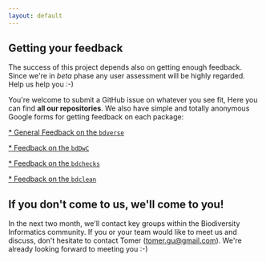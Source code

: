 ```yaml
---
layout: default
---
```


## Getting your feedback
The success of this project depends also on getting enough feedback. Since we're in *beta* phase any user assessment will be highly regarded. Help us help you :-)

You're welcome to submit a GitHub issue on whatever you see fit, Here you can find **all our repositories**.  We also have simple and totally anonymous Google forms for getting feedback on each package:

<a href="https://docs.google.com/forms/d/e/1FAIpQLSeTDA4ff2odNVSctdpFJSMvADnr5j8TZ0GKo3UKml5laculzg/viewform?usp=pp_url" target="_blank">* General Feedback on the `bdverse`</a>

<a href="https://docs.google.com/forms/d/e/1FAIpQLSfloitsZiLj87zCnV8VLRjSSxf1z16i6AHUTzcyiVhXwbROOw/viewform?usp=pp_url" target="_blank">* Feedback on the `bdDwC`</a>

<a href="https://docs.google.com/forms/d/e/1FAIpQLSe9WAjRMg_oa7zIRT-VuSn0E7vkN_ivhvDogxlovZiC1GLmlg/viewform?usp=pp_url" target="_blank">* Feedback on the `bdchecks`</a>

<a href="https://docs.google.com/forms/d/e/1FAIpQLSdO40TR_HiBMnDtVjuC5-p_J4uVLG9DBH5esUdURM2p-psKRg/viewform?usp=pp_url" target="_blank">* Feedback on the `bdclean`</a>


## If you don't come to us, we'll come to you!
In the next two month, we'll contact key groups within the Biodiversity Informatics community. If you or your team would like to meet us and discuss, don't hesitate to contact Tomer (<a href="mailto:tomer.gu@gmail.com" target="_blank">tomer.gu@gmail.com</a>). We're already looking forward to meeting you :-)




